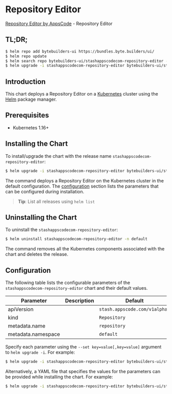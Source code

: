 # Repository Editor

[Repository Editor by AppsCode](https://byte.builders) - Repository Editor

## TL;DR;

```bash
$ helm repo add bytebuilders-ui https://bundles.byte.builders/ui/
$ helm repo update
$ helm search repo bytebuilders-ui/stashappscodecom-repository-editor --version=v0.4.5
$ helm upgrade -i stashappscodecom-repository-editor bytebuilders-ui/stashappscodecom-repository-editor -n default --create-namespace --version=v0.4.5
```

## Introduction

This chart deploys a Repository Editor on a [Kubernetes](http://kubernetes.io) cluster using the [Helm](https://helm.sh) package manager.

## Prerequisites

- Kubernetes 1.16+

## Installing the Chart

To install/upgrade the chart with the release name `stashappscodecom-repository-editor`:

```bash
$ helm upgrade -i stashappscodecom-repository-editor bytebuilders-ui/stashappscodecom-repository-editor -n default --create-namespace --version=v0.4.5
```

The command deploys a Repository Editor on the Kubernetes cluster in the default configuration. The [configuration](#configuration) section lists the parameters that can be configured during installation.

> **Tip**: List all releases using `helm list`

## Uninstalling the Chart

To uninstall the `stashappscodecom-repository-editor`:

```bash
$ helm uninstall stashappscodecom-repository-editor -n default
```

The command removes all the Kubernetes components associated with the chart and deletes the release.

## Configuration

The following table lists the configurable parameters of the `stashappscodecom-repository-editor` chart and their default values.

|     Parameter      | Description |                 Default                  |
|--------------------|-------------|------------------------------------------|
| apiVersion         |             | <code>stash.appscode.com/v1alpha1</code> |
| kind               |             | <code>Repository</code>                  |
| metadata.name      |             | <code>repository</code>                  |
| metadata.namespace |             | <code>default</code>                     |


Specify each parameter using the `--set key=value[,key=value]` argument to `helm upgrade -i`. For example:

```bash
$ helm upgrade -i stashappscodecom-repository-editor bytebuilders-ui/stashappscodecom-repository-editor -n default --create-namespace --version=v0.4.5 --set apiVersion=stash.appscode.com/v1alpha1
```

Alternatively, a YAML file that specifies the values for the parameters can be provided while
installing the chart. For example:

```bash
$ helm upgrade -i stashappscodecom-repository-editor bytebuilders-ui/stashappscodecom-repository-editor -n default --create-namespace --version=v0.4.5 --values values.yaml
```
